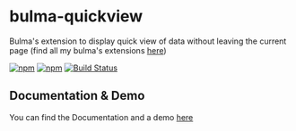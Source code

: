 # bulma-quickview
Bulma's extension to display quick view of data without leaving the current page
(find all my bulma's extensions [here](https://wikiki.github.io/bulma-extensions/overview))

[![npm](https://img.shields.io/npm/v/bulma-quickview.svg)](https://www.npmjs.com/package/bulma-quickview)
[![npm](https://img.shields.io/npm/dm/bulma-quickview.svg)](https://www.npmjs.com/package/bulma-quickview)
[![Build Status](https://travis-ci.org/Wikiki/bulma-quickview.svg?branch=master)](https://travis-ci.org/Wikiki/bulma-quickview)

Documentation & Demo
---
You can find the Documentation and a demo [here](https://wikiki.github.io/components/quickview/)
